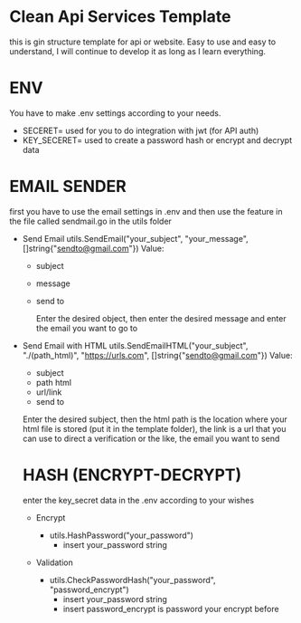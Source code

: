 # Clean Api Services Template
this is gin structure template for api or website. Easy to use and easy to understand, I will continue to develop it as long as I learn everything.

# ENV
You have to make .env settings according to your needs.
- SECERET= used for you to do integration with jwt (for API auth)
- KEY_SECERET= used to create a password hash or encrypt and decrypt data

# EMAIL SENDER
first you have to use the email settings in .env and then use the feature in the file called sendmail.go in the utils folder
- Send Email
  utils.SendEmail("your_subject", "your_message", []string{"sendto@gmail.com"})
  Value:
  * subject
  * message
  * send to

    Enter the desired object, then enter the desired message and enter the email you want to go to
    
- Send Email with HTML
  utils.SendEmailHTML("your_subject", "./(path_html)", "https://urls.com", []string{"sendto@gmail.com"})
  Value:
  * subject
  * path html
  * url/link
  * send to
  
  Enter the desired subject, then the html path is the location where your html file is stored (put it in the template folder), the link is a url that you can use to direct a verification or the like, the email you want to send

  # HASH (ENCRYPT-DECRYPT)
  enter the key_secret data in the .env according to your wishes
  
  - Encrypt
    * utils.HashPassword("your_password")
      - insert your_password string
        
  - Validation 
    * utils.CheckPasswordHash("your_password", "password_encrypt")
      - insert your_password string
      - insert password_encrypt is password your encrypt before
